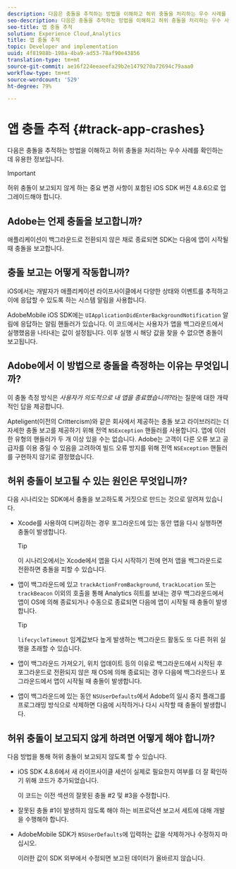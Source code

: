 ```yaml
---
description: 다음은 충돌을 추적하는 방법을 이해하고 허위 충돌을 처리하는 우수 사례를 확인하는 데 유용한 정보입니다.
seo-description: 다음은 충돌을 추적하는 방법을 이해하고 허위 충돌을 처리하는 우수 사례를 확인하는 데 유용한 정보입니다.
seo-title: 앱 충돌 추적
solution: Experience Cloud,Analytics
title: 앱 충돌 추적
topic: Developer and implementation
uuid: 4f81988b-198a-4ba9-ad53-78af90e43856
translation-type: tm+mt
source-git-commit: ae16f224eeaeefa29b2e1479270a72694c79aaa0
workflow-type: tm+mt
source-wordcount: '529'
ht-degree: 79%

---
```



# 앱 충돌 추적 {#track-app-crashes}

다음은 충돌을 추적하는 방법을 이해하고 허위 충돌을 처리하는 우수 사례를 확인하는 데 유용한 정보입니다.

>[!IMPORTANT]
>
>허위 충돌이 보고되지 않게 하는 중요 변경 사항이 포함된 iOS SDK 버전 4.8.6으로 업그레이드해야 합니다.

## Adobe는 언제 충돌을 보고합니까?

애플리케이션이 백그라운드로 전환되지 않은 채로 종료되면 SDK는 다음에 앱이 시작될 때 충돌을 보고합니다.

## 충돌 보고는 어떻게 작동합니까?

iOS에서는 개발자가 애플리케이션 라이프사이클에서 다양한 상태와 이벤트를 추적하고 이에 응답할 수 있도록 하는 시스템 알림을 사용합니다.

AdobeMobile iOS SDK에는 `UIApplicationDidEnterBackgroundNotification` 알림에 응답하는 알림 핸들러가 있습니다. 이 코드에서는 사용자가 앱을 백그라운드에서 실행했음을 나타내는 값이 설정됩니다. 이후 실행 시 해당 값을 찾을 수 없으면 충돌이 보고됩니다.

## Adobe에서 이 방법으로 충돌을 측정하는 이유는 무엇입니까?

이 충돌 측정 방식은 *사용자가 의도적으로 내 앱을 종료했습니까?*&#x200B;라는 질문에 대한 개략적인 답을 제공합니다.

Apteligent(이전의 Crittercism)와 같은 회사에서 제공하는 충돌 보고 라이브러리는 더 자세한 충돌 보고를 제공하기 위해 전역 `NSException` 핸들러를 사용합니다. 앱에 이러한 유형의 핸들러가 두 개 이상 있을 수는 없습니다. Adobe는 고객이 다른 오류 보고 공급자를 이용 중일 수 있음을 고려하여 빌드 오류 방지를 위해 전역 `NSException` 핸들러를 구현하지 않기로 결정했습니다.

## 허위 충돌이 보고될 수 있는 원인은 무엇입니까?

다음 시나리오는 SDK에서 충돌을 보고하도록 거짓으로 만드는 것으로 알려져 있습니다.

* Xcode를 사용하여 디버깅하는 경우 포그라운드에 있는 동안 앱을 다시 실행하면 충돌이 발생합니다.

   >[!TIP]
   >
   >이 시나리오에서는 Xcode에서 앱을 다시 시작하기 전에 먼저 앱을 백그라운드로 전환하면 충돌을 피할 수 있습니다.

* 앱이 백그라운드에 있고 `trackActionFromBackground`, `trackLocation` 또는 `trackBeacon` 이외의 호출을 통해 Analytics 히트를 보내는 경우 백그라운드에서 앱이 OS에 의해 종료되거나 수동으로 종료되면 다음에 앱이 시작될 때 충돌이 발생합니다.

   >[!TIP]
   >
   >`lifecycleTimeout` 임계값보다 높게 발생하는 백그라운드 활동도 또 다른 허위 실행을 초래할 수 있습니다.

* 앱이 백그라운드 가져오기, 위치 업데이트 등의 이유로 백그라운드에서 시작된 후 포그라운드로 전환되지 않은 채 OS에 의해 종료되는 경우 다음에 백그라운드나 포그라운드에서 앱이 시작될 때 충돌이 발생합니다.
* 앱이 백그라운드에 있는 동안 `NSUserDefaults`에서 Adobe의 일시 중지 플래그를 프로그래밍 방식으로 삭제하면 다음에 시작하거나 다시 시작할 때 충돌이 발생합니다.

## 허위 충돌이 보고되지 않게 하려면 어떻게 해야 합니까?

다음 방법을 통해 허위 충돌이 보고되지 않도록 할 수 있습니다.

* iOS SDK 4.8.6에서 새 라이프사이클 세션이 실제로 필요한지 여부를 더 잘 확인하기 위해 코드가 추가되었습니다.

   이 코드는 이전 섹션의 잘못된 충돌 #2 및 #3을 수정합니다.

* 잘못된 충돌 #1이 발생하지 않도록 해야 하는 비프로덕션 보고서 세트에 대해 개발을 수행해야 합니다.
* AdobeMobile SDK가 `NSUserDefaults`에 입력하는 값을 삭제하거나 수정하지 마십시오.

   이러한 값이 SDK 외부에서 수정되면 보고된 데이터가 올바르지 않습니다.

